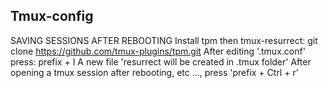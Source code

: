 ## Tmux-config

SAVING SESSIONS AFTER REBOOTING
Install tpm then tmux-resurrect: git clone https://github.com/tmux-plugins/tpm.git
After editing '.tmux.conf' press: prefix + I
A new file 'resurrect will be created in .tmux folder'
After opening a tmux session after rebooting, etc ..., press 'prefix + Ctrl + r'

